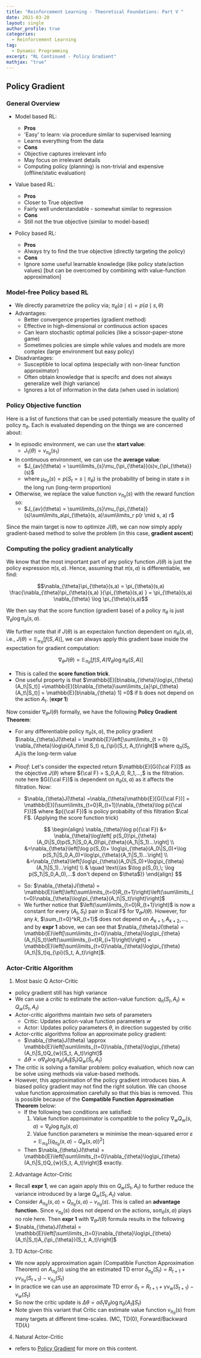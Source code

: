 ```yaml
---
title: "Reinforcement Learning - Theoretical Foundations: Part V "
date: 2021-03-20
layout: single
author_profile: true
categories:
  - Reinforcement Learning
tag:
  - Dynamic Programming
excerpt: "RL Continued - Policy Gradient"
mathjax: "true"
---
```

## Policy Gradient
### General Overview
- Model based RL:
    - **Pros**
  	- 'Easy' to learn: via procedure similar to supervised learning
  	- Learns everything from the data
	- **Cons**
  	- Objective captures irrelevant info
  	- May focus on irrelevant details
  	- Computing policy (planning) is non-trivial and expensive (offline/static evaluation)

- Value based RL:
	- **Pros**
  	- Closer to True objective
  	- Fairly well understandable - somewhat similar to regression
	- **Cons**
  	- Still not the true objective (similar to model-based)

- Policy based RL:
	- **Pros**
  	- Always try to find the true objective (directly targeting the policy)
	- **Cons**
  	- Ignore some useful learnable knowledge (like policy state/action values) [but can be overcomed by combining with value-function approximation]

### Model-free Policy based RL
- We directly parametrize the policy via; $\pi_{\theta}(a\mid s) = p(a\mid s, \theta)$
- Advantages:
	- Better convergence properties (gradient method)
	- Effective in high-dimensional or continuous action spaces
	- Can learn stochastic optimal policies (like a scissor-paper-stone game)
	- Sometimes policies are simple while values and models are more complex (large environment but easy policy)
- Disadvantages:
	- Susceptible to local optima (especially with non-linear function approximator)
	- Often obtain knowledge that is specifc and does not always generalize well (high variance)
	- Ignores a lot of information in the data (when used in isolation)

### Policy Objective function
Here is a list of functions that can be used potentially measure the quality of policy $\pi_{\theta}$. Each is evaluated depending on the things we are concerned about:
- In episodic environment, we can use the **start value**:
	- $J_1(\theta) = v_{\pi_{\theta}}(s_1)$
- In continuous environment, we can use the **average value**:
	- $J_{av}(\theta) = \sum\limits_{s}\mu_{\pi_{\theta}}(s)v_{\pi_{\theta}}(s)$
	- where $\mu_{\pi_{\theta}}(s) = p(S_t = s \mid \pi_{\theta})$ is the probability of being in state $s$ in the long run (long-term proportion)
- Otherwise, we replace the value function $v_{\pi_{\theta}}(s)$ with the reward function so:
	- $J_{av}(\theta) = \sum\limits_{s}\mu_{\pi_{\theta}}(s)\sum\limits_a\pi_{\theta}(s, a)\sum\limits_r p(r \mid s, a) r$

Since the main target is now to optimize $J(\theta)$, we can now simply apply gradient-based method to solve the problem (in this case, **gradient ascent**)

### Computing the policy gradient analytically
We know that the most important part of any policy function $J(\theta)$ is just the policy expression $\pi(s,a)$. Hence, assuming that $\pi(s,a)$ is differentiable, we find:

  $$\nabla_{\theta}\pi_{\theta}(s,a) = \pi_{\theta}(s,a) \frac{\nabla_{\theta}\pi_{\theta}(s,a) }{\pi_{\theta}(s,a) } = \pi_{\theta}(s,a) \nabla_{\theta} \log \pi_{\theta}(s,a)$$

We then say that the score function (gradient base) of a policy $\pi_{\theta}$ is just $\nabla_{\theta} \log \pi_{\theta}(s,a)$.

We further note that if $J(\theta)$ is an expectaion function dependent on $\pi_{\theta}(s,a)$, i.e., $J(\theta) = \mathbb{E_{\pi_{\theta}}}[f(S,A)]$, we can always apply this gradient base inside the expectation for gradient computation: 

  $$\nabla_{\theta}J(\theta) = \mathbb{E}_{\pi_{\theta}}[f(S,A)\nabla_{\theta} \log \pi_{\theta}(S,A)]$$

- This is called the **score function trick**.
- One useful property is that $\mathbb{E}[b\nabla_{\theta}\log\pi_{\theta}(A_t\|S_t)] =\mathbb{E}[b\nabla_{\theta}\sum\limits_{a}\pi_{\theta}(A_t\|S_t)] = \mathbb{E}[b\nabla_{\theta} 1] =0$ if b does not depend on the action $A_t$. (**expr 1**)

Now consider $\nabla_{\theta}J(\theta)$ formally, we have the following **Policy Gradient Theorem**:
- For any differentiable policy $\pi_{\theta}(s, a)$,  the policy gradient $\nabla_{\theta}J(\theta) = \mathbb{E}\left[\sum\limits_{t = 0} \nabla_{\theta}\log\pi(A_t\mid S_t) q_{\pi}(S_t, A_t)\right]$ where $q_{\pi}(S_t, A_t)$is the long-term value
- *Proof*: Let's consider the expected return $\mathbb{E}[G({\cal F})]$ as the objective $J(\theta)$ where ${\cal F} = S_0,A_0, R_1,...,$ is the filtration. note here $G({\cal F})$ is dependent on $\pi_{\theta}(s,a)$ as it affects the filtration. Now:
	- $\nabla_{\theta}J(\theta) =\nabla_{\theta}\mathbb{E}[G({\cal F})] = \mathbb{E}[(\sum\limits_{t=0}R_{t+1})\nabla_{\theta}\log p({\cal F})]$ where $p({\cal F})$ is policy probabilty of this filtration $\cal F$. (Applying the score function trick)

  $$
  \begin{align}
    \nabla_{\theta}\log p({\cal F}) &= \nabla_{\theta}\log\left[ p(S_0)\pi_{\theta}(A_0\|S_0)p(S_1\|S_0,A_0)\pi_{\theta}(A_1\|S_1)...\right] \\
    &=\nabla_{\theta}\left[\log p(S_0)+ \log\pi_{\theta}(A_0\|S_0)+\log p(S_1\|S_0,A_0)+\log\pi_{\theta}(A_1\|S_1)...\right] \\
    &=\nabla_{\theta}\left[\log\pi_{\theta}(A_0\|S_0)+\log\pi_{\theta}(A_1\|S_1)...\right] \\
    & \quad \text{(as $\log p(S_0),\; \log p(S_1\|S_0,A_0),...$ don't depend on $\theta$)}
  \end{align}
  $$

	- So: $\nabla_{\theta}J(\theta) = \mathbb{E}\left[\left(\sum\limits_{t=0}R_{t+1}\right)\left(\sum\limits_{t=0}\nabla_{\theta}\log\pi_{\theta}(A_t\|S_t)\right)\right]$
	- We further notice that $\left(\sum\limits_{t=0}R_{t+1}\right)$ is now a constant for every $(A_t, S_t)$ pair in $\cal F$ for  $\nabla_{\theta}J(\theta)$. However, for any $k$, $\sum_{t=0}^kR_{t+1}$ does not depend on $A_{k+1}, A_{k+2},...$, and by **expr 1** above, we can see that $\nabla_{\theta}J(\theta) = \mathbb{E}\left[\sum\limits_{t=0}\nabla_{\theta}\log\pi_{\theta}(A_t\|S_t)\left(\sum\limits_{i=t}R_{i+1}\right)\right] = \mathbb{E}\left[\sum\limits_{t=0}\nabla_{\theta}\log\pi_{\theta}(A_t\|S_t)q_{\pi}(S_t, A_t)\right]$.

### Actor-Critic Algorithm

1. Most basic Q Actor-Critic
- policy gradient still has high variance
- We can use a *critic* to estimate the action-value function: $q_{\pi}(S_t, A_t) \approx Q_{w}(S_t, A_t)$
- Actor-critic algorithms maintain *two* sets of parameters 
	- Critic: Updates action-value function parameters $w$ 
	- Actor: Updates policy parameters $\theta$, in direction suggested by critic
- Actor-critic algorithms follow an approximate policy gradient:
	- $\nabla_{\theta}J(\theta) \approx \mathbb{E}\left[\sum\limits_{t=0}\nabla_{\theta}\log\pi_{\theta}(A_t\|S_t)Q_{w}(S_t, A_t)\right]$
	- $\Delta \theta = \alpha \nabla_{\theta}\log\pi_{\theta}(A_t\|S_t)Q_{w}(S_t, A_t)$
- The critic is solving a familiar problem: policy evaluation, which now can be solve using methods via value-based methods.
- However, this approximation of the policy gradient introduces bias. A biased policy gradient may not find the right solution. We can choose value function approximation carefully so that this bias is removed. This is possible because of the **Compatible Function Approximation Theorem** below:
	- If the following two conditions are satisfied: 
		1. Value function approximator is compatible to the policy $\nabla_wQ_w(s,a) = \nabla_{\theta}\log\pi_{\theta}(s,a)$
		2. Value function parameters w minimise the mean-squared error $\varepsilon = \mathbb{E_{\pi_{\theta}}}[(q_{\pi_{\theta}}(s,a) - Q_w(s,a))^2]$
	- Then $\nabla_{\theta}J(\theta) = \mathbb{E}\left[\sum\limits_{t=0}\nabla_{\theta}\log\pi_{\theta}(A_t\|S_t)Q_{w}(S_t, A_t)\right]$ exactly.

2. Advantage Actor-Critic
- Recall **expr 1**, we can again apply this on $Q_{w}(S_t, A_t)$ to further reduce the variance introduced by a large $Q_{w}(S_t, A_t)$ value. 
- Consider $A_{\pi_{\theta}}(s,a) = Q_{\pi_{\theta}}(s,a) - v_{\pi_{\theta}}(s)$. This is called an **advantage function.** Since $v_{\pi_{\theta}}(s)$ does not depend on the actions, so$\pi_{\theta}(s,a)$ plays no role here. Then **expr 1** with $\nabla_{\theta}J(\theta)$ formula results in the following 
- $\nabla_{\theta}J(\theta) = \mathbb{E}\left[\sum\limits_{t=0}\nabla_{\theta}\log\pi_{\theta}(A_t\|S_t)A_{\pi_{\theta}}(S_t, A_t)\right]$

3. TD Actor-Critic
- We now apply approximation again (Compatible Function Approximation Theorem) on $A_{\pi_{\theta}}(s)$ using the an estimated TD error $\delta_{\pi_{\theta}}(S_t) = R_{t+1} + \gamma v_{\pi_{\theta}}(S_{t+1})- v_{\pi_{\theta}}(S_t)$
- In practice we can use an approximate TD error $\delta_{t} = R_{t+1} + \gamma v_{w}(S_{t+1})- v_{w}(S_t)$
- So now the critic update is $\Delta \theta = \alpha \delta_t \nabla_{\theta}\log\pi_{\theta}(A_t\|S_t)$
- Note given this variant that Critic can estimate value function $v_{\pi_{\theta}}(s)$ from many targets at different time-scales. (MC, TD(0), Forward/Backward TD($\lambda$)

4. Natural Actor-Critic
- refers to [Policy Gradient](https://www.davidsilver.uk/wp-content/uploads/2020/03/pg.pdf) for more on this content.
